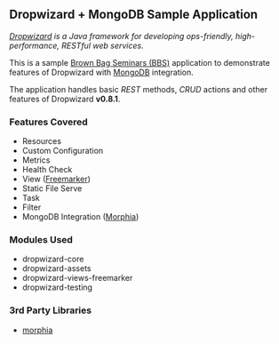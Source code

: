 ## Dropwizard + MongoDB Sample Application
*[Dropwizard](https://github.com/dropwizard/dropwizard) is a Java framework for developing ops-friendly, high-performance, RESTful web services.*

This is a sample [Brown Bag Seminars (BBS)](https://www.linkedin.com/grp/home?gid=6928427) application to demonstrate features of Dropwizard with [MongoDB](https://github.com/mongodb) integration.

The application handles basic *REST* methods, *CRUD* actions and other features of Dropwizard **v0.8.1**.

### Features Covered
* Resources
* Custom Configuration
* Metrics
* Health Check
* View ([Freemarker](https://github.com/freemarker/freemarker))
* Static File Serve
* Task
* Filter
* MongoDB Integration ([Morphia](https://github.com/mongodb/morphia/))

### Modules Used
* dropwizard-core
* dropwizard-assets
* dropwizard-views-freemarker
* dropwizard-testing

### 3rd Party Libraries
* [morphia](https://github.com/mongodb/morphia/)
